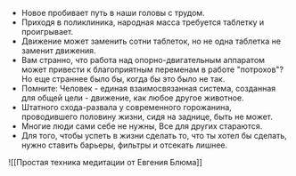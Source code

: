 - Новое пробивает путь в наши головы с трудом.
- Приходя в поликлиника, народная масса требуется таблетку и проигрывает.
- Движение может заменить сотни таблеток, но не одна таблетка не заменит движения.
- Вам странно, что работа над опорно-двигательным аппаратом может привести к благоприятным переменам в работе "потрохов"? Но еще страннее было бы, когда бы это было не так.
- Помните: Человек - единая взаимосвязанная система, созданная для общей цели - движение, как любое другое животное.
- Штатного схода-развала у современного горожанина, проводившего половину жизни, сидя на заднице, быть не может.
- Многие люди сами себе не нужны, Все для других стараются.
- Для того, чтобы успеть в жизни сделать то, что ты хотел бы сделать, нужно ставить барьеры, фильтры и отсекать лишнее.




![[Простая техника медитации от Евгения Блюма]]